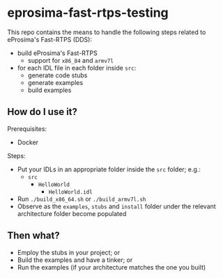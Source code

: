 # eprosima-fast-rtps-testing

This repo contains the means to handle the following steps related to eProsima's Fast-RTPS (DDS):

- build eProsima's Fast-RTPS
    - support for `x86_84` and `armv7l` 
- for each IDL file in each folder inside `src`:
    - generate code stubs
    - generate examples
    - build examples
 
## How do I use it?

Prerequisites:

- Docker

Steps:

- Put your IDLs in an appropriate folder inside the `src` folder; e.g.:
    - `src`
        - `HelloWorld`
            - `HelloWorld.idl`
- Run `./build_x86_64.sh` or `./build_armv7l.sh`
- Observe as the `examples`, `stubs` and `install` folder under the relevant architecture folder become populated

## Then what?

- Employ the stubs in your project; or
- Build the examples and have a tinker; or
- Run the examples (if your architecture matches the one you built)

